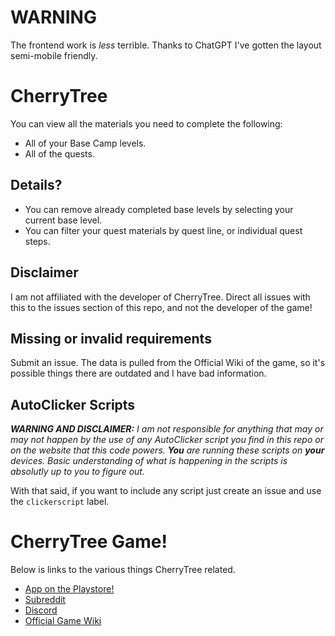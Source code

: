 # WARNING

The frontend work is *less* terrible. Thanks to ChatGPT I've gotten the layout semi-mobile friendly.

# CherryTree

You can view all the materials you need to complete the following:

* All of your Base Camp levels. 
* All of the quests.

## Details?

* You can remove already completed base levels by selecting your current base level.
* You can filter your quest materials by quest line, or individual quest steps.

## Disclaimer

I am not affiliated with the developer of CherryTree. Direct all issues with this to the issues section of this repo, and not the developer of the game!

## Missing or invalid requirements

Submit an issue. The data is pulled from the Official Wiki of the game, so it's possible things there are outdated and I have bad information.

## AutoClicker Scripts

***WARNING AND DISCLAIMER:** I am not responsible for anything that may or may not happen by the use of any AutoClicker script you find in this repo or on the website that this code powers. **You** are running these scripts on **your** devices. Basic understanding of what is happening in the scripts is absolutly up to you to figure out.*

With that said, if you want to include any script just create an issue and use the `clickerscript` label.

# CherryTree Game!

Below is links to the various things CherryTree related.

* [App on the Playstore!](https://play.google.com/store/apps/details?id=uk.playdrop.cherrytree_idletextrpg&hl=en&gl=US)
* [Subreddit](https://www.reddit.com/r/CherryTreeRpg/)
* [Discord](https://discord.gg/xPqYWyyF9v)
* [Official Game Wiki](https://cherrytree.wiki/)